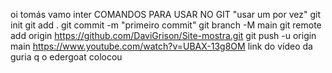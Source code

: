 oi tomás vamo inter
COMANDOS PARA USAR NO GIT "usar um por vez"
git init
git add .
git commit -m "primeiro commit"
git branch -M main
git remote add origin https://github.com/DaviGrison/Site-mostra.git
git push -u origin main
https://www.youtube.com/watch?v=UBAX-13g8OM link do vídeo da guria q o edergoat colocou 
